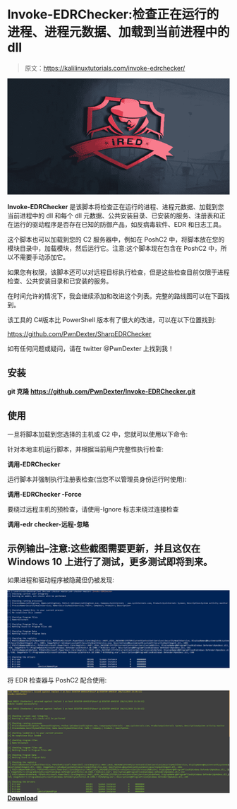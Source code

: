 # Invoke-EDRChecker:检查正在运行的进程、进程元数据、加载到当前进程中的 dll

> 原文：<https://kalilinuxtutorials.com/invoke-edrchecker/>

[![](img/a637ef44436ab4380cb98546b5bf6e80.png)](https://blogger.googleusercontent.com/img/a/AVvXsEjdA1LoEbioFaTc973NMntzAdH3Ro4RW1aej2P3bDn66sG83-LjmsK-VDidlNMGXNzMn5daGFLZ5g1tEYGD8HfwRuViqAq9eGJ-f_mwsFXjHcJs2ngtpHVrGFeTXhQcLuU1MpmqAx1YFdoD9RqHp79CvoRqB_87WogoKG4mUUAl7DnISafo4W2tZVhE=s728)

**Invoke-EDRChecker** 是该脚本将检查正在运行的进程、进程元数据、加载到您当前进程中的 dll 和每个 dll 元数据、公共安装目录、已安装的服务、注册表和正在运行的驱动程序是否存在已知的防御产品，如反病毒软件、EDR 和日志工具。

这个脚本也可以加载到您的 C2 服务器中，例如在 PoshC2 中，将脚本放在您的模块目录中，加载模块，然后运行它。注意:这个脚本现在包含在 PoshC2 中，所以不需要手动添加它。

如果您有权限，该脚本还可以对远程目标执行检查，但是这些检查目前仅限于进程检查、公共安装目录和已安装的服务。

在时间允许的情况下，我会继续添加和改进这个列表。完整的路线图可以在下面找到。

该工具的 C#版本比 PowerShell 版本有了很大的改进，可以在以下位置找到:

https://github.com/PwnDexter/SharpEDRChecker

如有任何问题或疑问，请在 twitter @PwnDexter 上找到我！

## 安装

**git 克隆 https://github.com/PwnDexter/Invoke-EDRChecker.git**

## 使用

一旦将脚本加载到您选择的主机或 C2 中，您就可以使用以下命令:

针对本地主机运行脚本，并根据当前用户完整性执行检查:

**调用-EDRChecker**

运行脚本并强制执行注册表检查(当您不以管理员身份运行时使用):

**调用-EDRChecker -Force**

要绕过远程主机的预检查，请使用-Ignore 标志来绕过连接检查

**调用-edr checker-远程-忽略**

## 示例输出–注意:这些截图需要更新，并且这仅在 Windows 10 上进行了测试，更多测试即将到来。

如果进程和驱动程序被隐藏但仍被发现:

![](img/02dc7d81bee6a6023c48f1441d340072.png)

将 EDR 检查器与 PoshC2 配合使用:

![](img/af01e21a80484aed68e2c90cd4ef0867.png)[**Download**](https://github.com/PwnDexter/Invoke-EDRChecker)